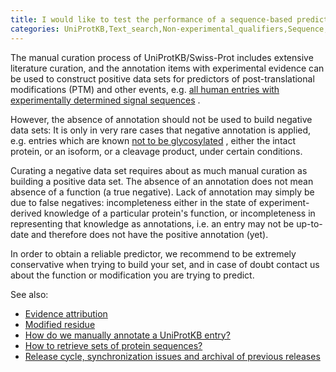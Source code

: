 ```yaml
---
title: I would like to test the performance of a sequence-based prediction method: Can I use UniProt to build a negative data set?
categories: UniProtKB,Text_search,Non-experimental_qualifiers,Sequence,Biocuration,faq
---
```


The manual curation process of UniProtKB/Swiss-Prot includes extensive literature curation, and the annotation items with experimental evidence can be used to construct positive data sets for predictors of post-translational modifications (PTM) and other events, e.g. [all human entries with experimentally determined signal sequences](https://www.uniprot.org/uniprotkb/?query=organism%3A%22homo+sapiens%22+AND+annotation%3A%28type%3Asignal+evidence%3Aexperimental%29+reviewed%3Ayes&sort=score) .

However, the absence of annotation should not be used to build negative data sets: It is only in very rare cases that negative annotation is applied, e.g. entries which are known [not to be glycosylated](https://www.uniprot.org/uniprotkb/?query=annotation%3A%28type%3Aptm%20%22not%20glycosylated%22%20evidence%3Aexperimental%29&columns=id%2Centry%20name%2Creviewed%2Cprotein%20names%2Cgenes%2Clength%2Ccomment%28POST-TRANSLATIONAL%20MODIFICATION%29) , either the intact protein, or an isoform, or a cleavage product, under certain conditions.

Curating a negative data set requires about as much manual curation as building a positive data set. The absence of an annotation does not mean absence of a function (a true negative). Lack of annotation may simply be due to false negatives: incompleteness either in the state of experiment-derived knowledge of a particular protein's function, or incompleteness in representing that knowledge as annotations, i.e. an entry may not be up-to-date and therefore does not have the positive annotation (yet).

In order to obtain a reliable predictor, we recommend to be extremely conservative when trying to build your set, and in case of doubt contact us about the function or modification you are trying to predict.

See also:

-   [Evidence attribution](https://www.uniprot.org/help/evidences)
-   [Modified residue](https://www.uniprot.org/help/mod%5fres)
-   [How do we manually annotate a UniProtKB entry?](http://www.uniprot.org/help/manual%5Fcuration)
-   [How to retrieve sets of protein sequences?](http://www.uniprot.org/help/retrieve%5Fsets)
-   [Release cycle, synchronization issues and archival of previous releases](http://www.uniprot.org/help/synchronization)

